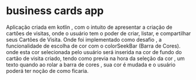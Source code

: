 # business cards app
Aplicação criada em kotlin , com o intuito de apresentar a criação de cartões de visitas, 
onde o usuário tem o poder de criar, listar, e compartilhar seus Cartões de Visita. Onde foi implementado como desafio , 
a funcionalidade de escolha de cor com o colorSeekBar (Barra de Cores). onde esta cor selecionada pelo usuário 
será inserida na cor de fundo do cartão de visita criado, tendo como previa na hora da seleção da cor , 
um texto quando ao rolar a barra de cores , sua cor é mudada e o usuário poderá ter noção de como ficaria.
